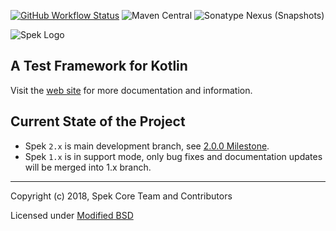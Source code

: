 [![GitHub Workflow Status](https://img.shields.io/github/workflow/status/spekframework/spek/CI?style=flat-square)](https://github.com/spekframework/spek/actions?query=workflow%3ACI)
![Maven Central](https://img.shields.io/maven-central/v/org.spekframework.spek2/spek-dsl-jvm?style=flat-square)
![Sonatype Nexus (Snapshots)](https://img.shields.io/nexus/s/org.spekframework.spek2/spek-dsl-jvm?server=https%3A%2F%2Foss.sonatype.org&style=flat-square)

![Spek Logo](spek-logo.png)

## A Test Framework for Kotlin

Visit the [web site](http://spekframework.org/) for more documentation and information.

## Current State of the Project

- Spek `2.x` is main development branch, see [2.0.0 Milestone](https://github.com/spekframework/spek/milestone/3).
- Spek `1.x` is in support mode, only bug fixes and documentation updates will be merged into 1.x branch.

---

Copyright (c) 2018, Spek Core Team and Contributors

Licensed under [Modified BSD](https://github.com/JetBrains/spek/blob/2.x/LICENSE.TXT)

